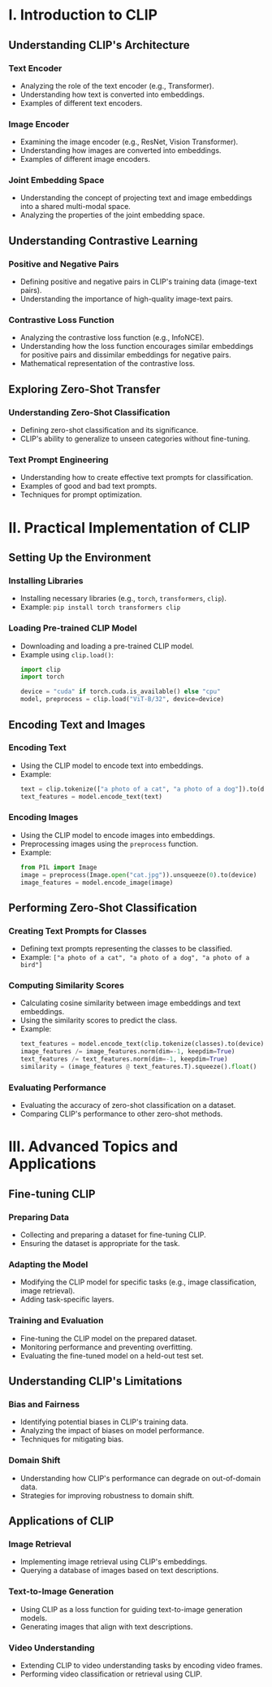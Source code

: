 # I. Introduction to CLIP

## Understanding CLIP's Architecture

### Text Encoder

*   Analyzing the role of the text encoder (e.g., Transformer).
*   Understanding how text is converted into embeddings.
*   Examples of different text encoders.

### Image Encoder

*   Examining the image encoder (e.g., ResNet, Vision Transformer).
*   Understanding how images are converted into embeddings.
*   Examples of different image encoders.

### Joint Embedding Space

*   Understanding the concept of projecting text and image embeddings into a shared multi-modal space.
*   Analyzing the properties of the joint embedding space.

## Understanding Contrastive Learning

### Positive and Negative Pairs

*   Defining positive and negative pairs in CLIP's training data (image-text pairs).
*   Understanding the importance of high-quality image-text pairs.

### Contrastive Loss Function

*   Analyzing the contrastive loss function (e.g., InfoNCE).
*   Understanding how the loss function encourages similar embeddings for positive pairs and dissimilar embeddings for negative pairs.
*   Mathematical representation of the contrastive loss.

## Exploring Zero-Shot Transfer

### Understanding Zero-Shot Classification

*   Defining zero-shot classification and its significance.
*   CLIP's ability to generalize to unseen categories without fine-tuning.

### Text Prompt Engineering

*   Understanding how to create effective text prompts for classification.
*   Examples of good and bad text prompts.
*   Techniques for prompt optimization.

# II. Practical Implementation of CLIP

## Setting Up the Environment

### Installing Libraries

*   Installing necessary libraries (e.g., `torch`, `transformers`, `clip`).
*   Example: `pip install torch transformers clip`

### Loading Pre-trained CLIP Model

*   Downloading and loading a pre-trained CLIP model.
*   Example using `clip.load()`:
    ```python
    import clip
    import torch

    device = "cuda" if torch.cuda.is_available() else "cpu"
    model, preprocess = clip.load("ViT-B/32", device=device)
    ```

## Encoding Text and Images

### Encoding Text

*   Using the CLIP model to encode text into embeddings.
*   Example:
    ```python
    text = clip.tokenize(["a photo of a cat", "a photo of a dog"]).to(device)
    text_features = model.encode_text(text)
    ```

### Encoding Images

*   Using the CLIP model to encode images into embeddings.
*   Preprocessing images using the `preprocess` function.
*   Example:
    ```python
    from PIL import Image
    image = preprocess(Image.open("cat.jpg")).unsqueeze(0).to(device)
    image_features = model.encode_image(image)
    ```

## Performing Zero-Shot Classification

### Creating Text Prompts for Classes

*   Defining text prompts representing the classes to be classified.
*   Example: `["a photo of a cat", "a photo of a dog", "a photo of a bird"]`

### Computing Similarity Scores

*   Calculating cosine similarity between image embeddings and text embeddings.
*   Using the similarity scores to predict the class.
*   Example:
    ```python
    text_features = model.encode_text(clip.tokenize(classes).to(device))
    image_features /= image_features.norm(dim=-1, keepdim=True)
    text_features /= text_features.norm(dim=-1, keepdim=True)
    similarity = (image_features @ text_features.T).squeeze().float()
    ```

### Evaluating Performance

*   Evaluating the accuracy of zero-shot classification on a dataset.
*   Comparing CLIP's performance to other zero-shot methods.

# III. Advanced Topics and Applications

## Fine-tuning CLIP

### Preparing Data

*   Collecting and preparing a dataset for fine-tuning CLIP.
*   Ensuring the dataset is appropriate for the task.

### Adapting the Model

*   Modifying the CLIP model for specific tasks (e.g., image classification, image retrieval).
*   Adding task-specific layers.

### Training and Evaluation

*   Fine-tuning the CLIP model on the prepared dataset.
*   Monitoring performance and preventing overfitting.
*   Evaluating the fine-tuned model on a held-out test set.

## Understanding CLIP's Limitations

### Bias and Fairness

*   Identifying potential biases in CLIP's training data.
*   Analyzing the impact of biases on model performance.
*   Techniques for mitigating bias.

### Domain Shift

*   Understanding how CLIP's performance can degrade on out-of-domain data.
*   Strategies for improving robustness to domain shift.

## Applications of CLIP

### Image Retrieval

*   Implementing image retrieval using CLIP's embeddings.
*   Querying a database of images based on text descriptions.

### Text-to-Image Generation

*   Using CLIP as a loss function for guiding text-to-image generation models.
*   Generating images that align with text descriptions.

### Video Understanding

*   Extending CLIP to video understanding tasks by encoding video frames.
*   Performing video classification or retrieval using CLIP.
